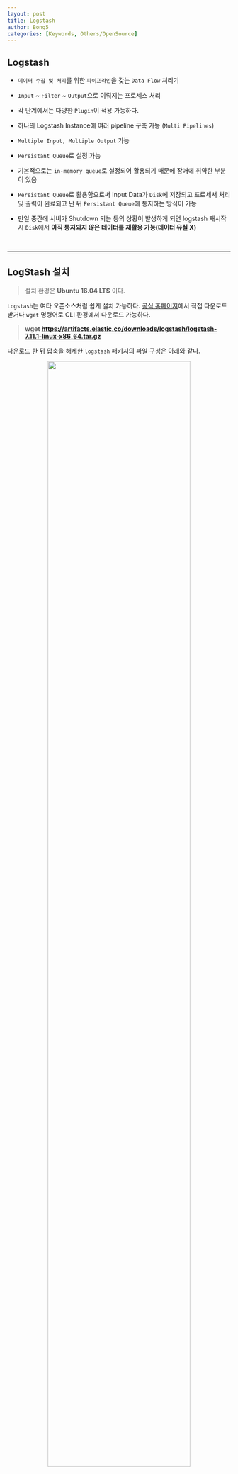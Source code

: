 ```yaml
---
layout: post
title: Logstash
author: Bong5
categories: [Keywords, Others/OpenSource]
---
```


## Logstash

- `데이터 수집 및 처리`를 위한 `파이프라인`을 갖는 `Data Flow` 처리기

- `Input` ~ `Filter` ~ `Output`으로 이뤄지는 프로세스 처리

- 각 단계에서는 다양한 `Plugin`이 적용 가능하다.

- 하나의 Logstash Instance에 여러 pipeline 구축 가능 (`Multi Pipelines`)

- `Multiple Input, Multiple Output` 가능

- `Persistant Queue`로 설정 가능

- 기본적으로는 `in-memory queue`로 설정되어 활용되기 때문에 장애에 취약한 부분이 있음

- `Persistant Queue`로 활용함으로써 Input Data가 `Disk`에 저장되고 프로세서 처리 및 출력이 완료되고 난 뒤 `Persistant Queue`에 통지하는 방식이 가능

- 만일 중간에 서버가 Shutdown 되는 등의 상황이 발생하게 되면 logstash 재시작 시 `Disk`에서 **아직 통지되지 않은 데이터를 재활용 가능(데이터 유실 X)**

<br>

---

## LogStash 설치

> 설치 환경은 **Ubuntu 16.04 LTS** 이다.

`Logstash`는 여타 오픈소스처럼 쉽게 설치 가능하다. [공식 홈페이지](https://www.elastic.co/kr/downloads/logstash)에서 직접 다운로드 받거나 `wget` 명령어로 CLI 환경에서 다운로드 가능하다.

> **wget https://artifacts.elastic.co/downloads/logstash/logstash-7.11.1-linux-x86_64.tar.gz**

다운로드 한 뒤 압축을 해제한 `logstash` 패키지의 파일 구성은 아래와 같다.

<p align="center">
<img src="/assets/img/logstash/img1.PNG" width="80%" height="auto" >
</p>
---

<br>

## Logstash 설정 파일들

`Logstash`는 실행하는데 필요한 설정 파일들이 존재하는데, **두 가지 타입** 이 존재한다.

- **Settings Files(시작과 실행에 대한 옵션을 정의)**
  - 두 개의 파일로써, `logstash.yml`과 `pipelines.yml`.
  - **logstash/config** 디렉토리에 위치한다.

- **Pipeline Configuration Files(파이프라인 처리에 대해 정의)**
  - 사용자 정의 파일로써 `사용자가 직접 생성`해야 한다. 일반적으로 `xxx.conf` 와 같은 이름을 갖는다.
  - **logstash/config** 디렉토리에 샘플 파일이 존재(`logstash-sample.conf`)

<br>
### 1. Settings Files
- **config/logstash.yml**
  - `logstash`의 실행 제어를 위한 `옵션 설정 파일`이다.
  - pipeline 설정, configuration file 위치, 로깅 옵션 등과 같이 다양한 기본 설정이 가능하다.
  - `logstash` 실행 시 별도의 옵션을 주는 것과 같이 해당 파일에 기술하면 적용된다.
  - [logstash.yml 옵션 목록](https://www.elastic.co/guide/en/logstash/current/logstash-settings-file.html)

- **config/pipelines.yml**
  - 기본적으로 `One instance, Multiple pipelines`를 위해 사용하는 설정 파일이다.
  - 파이프라인의 개수, 각 파이프라인의 ID, 각 파이프 라인의 conf 파일 등을 설정한다.
  - 명시적으로 설정되지 않은 설정 값들은 `logstash.yml` 파일에 지정된 기본 값으로 재설정된다.
  - `logstash`를 시작할 때 아무런 옵션 인자 없이 실행하면 자동으로 `pipelines.yml` 파일을 읽는다. 만일 읽지 않게끔 하려면 `-f`, `-e`와 같은 옵션을 주어 실행한다.
  - [pipelines.yml 옵션 목록](https://www.elastic.co/guide/en/logstash/current/multiple-pipelines.html)

<br>
### 2. Pipeline Configuration Files
<p align="center">
<img src="/assets/img/logstash/img3.PNG" width="80%" height="auto" >
</p>

- `.conf` 파일로써 유저가 직접 생성한다. 파이프라인 프로세스 처리, 즉 `Input` ~ `Filter` ~ `Output`에 대하여 기술한 파일이다.
- 각 단계에서 사용할 플러그인을 적용할 수 있다.

---

<br>

## JDBC 플러그인과 TCP 플러그인을 활용한 대용량 데이터 공유/전송 구성

지금까지 간단하게 `logstash`의 구성을 알아봤다. 이번 장에서는 `logstash 설정 파일`들을 직접 수정하고 플러그인을 적용함으로써 대용량 데이터 공유/전송 구성 방법에 대해 알아보겠다.
전체적인 개요도는 아래와 같다.

<img src="/assets/img/logstash/img4.PNG" width="100%" height="auto">

(1) 오라클 데이터베이스로부터 `Data Transfer`가 데이터를 읽어와서
(2) `Data User`들에게 전달하고
(3) `Data User`들은 이 데이터를 로컬에 `Data File`로 저장한다.

각 순번에 해당하는 내용을 하나씩 살펴보도록 하겠다.

<br>

### (1) Data Transfer 설정

> JDBC 플러그인을 활용한 데이터 입력 구성과 TCP 플러그인을 활용한 데이터 출력 구성

개요도에서 (1)번과 같이 `DB`로부터 데이터를 읽어들이기 위해서는 `Data Transfer`의 `input` 단계에서 `JDBC 플러그인`을 사용해야 한다. 또한 (2)번과 같이 데이터를 `Data User`에게 전달하기 위해서 `TCP 플러그인`을 사용하였다.

`TCP 플러그인`을 사용하는데 별다른 사전 설정이 필요하지 않지만 `JDBC 플러그인`을 사용하기 위해서는 연결 대상이되는 DB의 `JDBC Driver`가 필요하다.

전체적인 절차는 아래와 같다.

- `ojdbc.jar`를 `logstash/logstash-core/lib/jar` 디렉토리에 복사한다.
- `config/pipelines.yml` 파일을 편집하여 `pipeline id`,  `pipeline 설정 파일(.conf) 경로` 등을 설정한다.

<p align="center">
<img src="/assets/img/logstash/img5.PNG" width="80%" height="auto">
</p>

- `xxx.conf` 파일을 편집한다. 이 단계에서 `input`에서 활용 될 `JDBC 플러그인`을 설정하고 `output`에서 활용 될 `TCP 플러그인`을 설정할 수 있다.
- 아래 그림은 위의 개요도와 같이 `DB`의 `SF_TX_DOM_TX_BS` 테이블로부터 `5초 간격`으로 데이터를 읽어들이기 위해 `jdbc` 설정을 해주고 `tcp`를 통해 `Data User`에게 전달하기 위한 설정을 해준 모습이다.

<p align="center">
<img src="/assets/img/logstash/img6.PNG" width="80%" height="auto">
</p>

위처럼 절차대로 구성했다면 `Data Transfer`의 구성은 끝난셈이다. `Data Transfer`의 역할을 다시 살펴보면

1. `JDBC 플러그인`을 활용하여 오라클 DB로부터 데이터를 5초 간격으로 불러온다.
2. 읽어들인 데이터를 `TCP 플러그인`을 활용하여 `Data User(manzizac1, manzizac2)`에게 전달한다.

<br>

### (2) Data User 설정

> TCP 플러그인을 활용한 데이터 입력 구성과 File 플러그인을 활용한 데이터 출력 구성

개요도에서 (2)번과 같이 `Data Transfer`과 `TCP` 통신을 하기 위해 `Data User`는 `input` 단계에서 `TCP 플러그인`을 사용해야 한다. 또한 (3)번과 같이 데이터를 로컬에 파일 형태로 저장하기 위해서 `File 플러그인`을 사용한다.

`Data User`는 패키지에 내장된 `TCP 플러그인`, `File 플러그인`을 사용하기 때문에 별다른 추가 구성 없이 `pipelines.yml` 파일과 `xxx.conf` 파일만 편집함으로써 구성을 완료할 수 있다.

- `config/pipelines.yml` 파일을 편집하여 `pipeline id`, `pipeline 설정 파일(xxx.conf) 경로`등을 설정한다.
- `xxx.conf` 파일을 편집하여 `input`에서 활용 될 `TCP 플러그인`을 설정하고 `output`에서 활용 될 `File 플러그인`을 설정한다.

<p align="center">
<img src="/assets/img/logstash/img7.PNG" width="80%" height="auto">
</p>

위처럼 절차대로 구성했다면 `Data User`의 구성은 끝났다. `Data User`의 역할을 다시 살펴보면

1. `TCP 플러그인`을 활용하여 `Data Transfer`로부터 데이터를 전달받는다.
2. 전달받은 데이터를 `File 플러그인`을 활용하여 특정 경로에 저장한다.

<br>

### (3) Data File 확인

이상없이 수행되었다면 `Data User`의 `.conf`파일에서 지정한 `output` 경로에 전달받은 데이터가 저장된 것을 확인할 수 있다.

<p align="center">
<img src="/assets/img/logstash/img8.PNG" width="80%" height="auto">
</p>



### 참고 및 출처

- [공식 홈페이지 한글 영상](https://www.elastic.co/kr/webinars/getting-started-logstash)
- [logstash.yml 설명 및 옵션](https://www.elastic.co/guide/en/logstash/current/logstash-settings-file.html)
- [pipelines.yml 설명 및 옵션](https://www.elastic.co/guide/en/logstash/current/multiple-pipelines.html)
- [logstash JDBC 플러그인](https://www.elastic.co/guide/en/logstash/current/plugins-inputs-jdbc.html)
- [logstash input TCP 플러그인](https://www.elastic.co/guide/en/logstash/current/plugins-inputs-tcp.html)
- [logstash output TCP 플러그인](https://www.elastic.co/guide/en/logstash/current/plugins-outputs-tcp.html)
